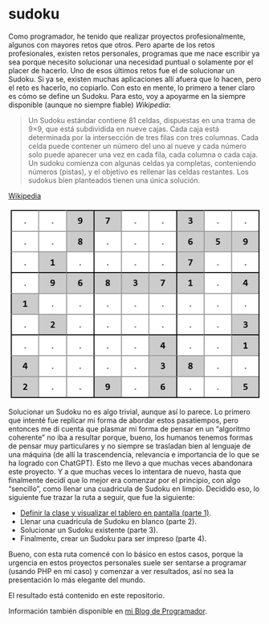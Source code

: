 # sudoku

Como programador, he tenido que realizar proyectos profesionalmente, algunos con mayores retos que otros. Pero aparte de los retos profesionales, existen retos personales, programas que me nace escribir ya sea porque necesito solucionar una necesidad puntual o solamente por el placer de hacerlo. Uno de esos últimos retos fue el de solucionar un Sudoku. Si ya se, existen muchas aplicaciones allí afuera que lo hacen, pero el reto es hacerlo, no copiarlo. Con esto en mente, lo primero a tener claro es cómo se define un Sudoku. Para esto, voy a apoyarme en la siempre disponible (aunque no siempre fiable) *Wikipedia*:

> Un Sudoku estándar contiene 81 celdas, dispuestas en una trama de 9×9, que está subdividida en nueve cajas. Cada caja está determinada por la intersección de tres filas con tres columnas. Cada celda puede contener un número del uno al nueve y cada número solo puede aparecer una vez en cada fila, cada columna o cada caja. Un sudoku comienza con algunas celdas ya completas, conteniendo números (pistas), y el objetivo es rellenar las celdas restantes. Los sudokus bien planteados tienen una única solución.

[Wikipedia](https://es.wikipedia.org/wiki/Algoritmos_para_la_resoluci%C3%B3n_de_sudokus)

![Un tablero de Sudoku en limpio](https://github.com/jjmejia/sudoku/blob/main/imagenes/sudoku-limpio.png?raw=true)

Solucionar un Sudoku no es algo trivial, aunque así lo parece. Lo primero que intenté fue replicar mi forma de abordar estos pasatiempos, pero entonces me di cuenta que plasmar mi forma de pensar en un “algoritmo coherente” no iba a resultar porque, bueno, los humanos tenemos formas de pensar muy particulares y no siempre se trasladan bien al lenguaje de una máquina (de allí la trascendencia, relevancia e importancia de lo que se ha logrado con ChatGPT). Esto me llevo a que muchas veces abandonara este proyecto. Y a que muchas veces lo intentara de nuevo, hasta que finalmente decidí que lo mejor era comenzar por el principio, con algo “sencillo”, como llenar una cuadricula de Sudoku en limpio. Decidido eso, lo siguiente fue trazar la ruta a seguir, que fue la siguiente:

* [Definir la clase y visualizar el tablero en pantalla (parte 1)](https://github.com/jjmejia/sudoku/tree/main/parte-1).
* Llenar una cuadricula de Sudoku en blanco (parte 2).
* Solucionar un Sudoku existente (parte 3).
* Finalmente, crear un Sudoku para ser impreso (parte 4).

Bueno, con esta ruta comencé con lo básico en estos casos, porque la urgencia en estos proyectos personales suele ser sentarse a programar (usando PHP en mi caso) y comenzar a ver resultados, así no sea la presentación lo más elegante del mundo.

El resultado está contenido en este repositorio.

Información también disponible en [mi Blog de Programador](https://micode-manager.blogspot.com/search/label/Sudoku).